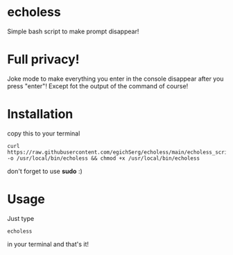 # echoless
Simple bash script to make prompt disappear!

# Full privacy!
Joke mode to make everything you enter in the console disappear after you press "enter"! Except fot the output of the command of course!

# Installation
copy this to your terminal
```
curl https://raw.githubusercontent.com/egichSerg/echoless/main/echoless_script.sh -o /usr/local/bin/echoless && chmod +x /usr/local/bin/echoless
```
don't forget to use **sudo** :)

# Usage
Just type
```
echoless
```
in your terminal and that's it!
